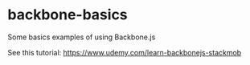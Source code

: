 backbone-basics
===============

Some basics examples of using Backbone.js

See this tutorial: https://www.udemy.com/learn-backbonejs-stackmob


